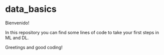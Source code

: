 # data_basics

Bienvenido!

In this repository you can find some lines of code to take your first steps in ML and DL.


Greetings and good coding!
